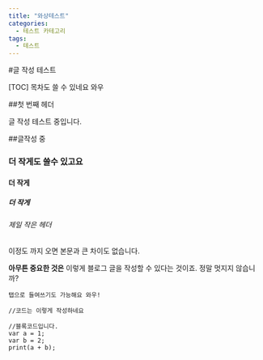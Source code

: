 ```yaml
---
title: "와상테스트"
categories:
  - 테스트 카테고리
tags:
  - 테스트
---
```



#글 작성 테스트


[TOC]
목차도 쓸 수 있네요 와우


##첫 번째 헤더

글 작성 테스트 중입니다.

##글작성 중
### 더 작게도 쓸수 있고요
#### 더 작게
##### 더 작게
###### 제일 작은 헤더

이정도 까지 오면 본문과 큰 차이도 없습니다.

**아무튼 중요한 것은** 이렇게 블로그 글을 작성할 수 있다는 것이죠. 정말 멋지지 않습니까?

	탭으로 들여쓰기도 가능해요 와우!

`//코드는 이렇게 작성하네요`
```
//블록코드입니다.
var a = 1;
var b = 2;
print(a + b);
```


